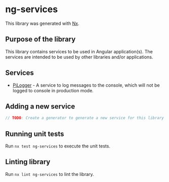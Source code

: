 # ng-services

This library was generated with [Nx](https://nx.dev).

## Purpose of the library

This library contains services to be used in Angular application(s). The services are intended to be used by other libraries and/or applications.

## Services

- [PjLogger](./src/lib/pj-logger/README.md) - A service to log messages to the console, which will not be logged to console in production mode.

## Adding a new service

```typescript
// TODO: Create a generator to generate a new service for this library and add instructions for using it.
```

## Running unit tests

Run `nx test ng-services` to execute the unit tests.

## Linting library

Run `nx lint ng-services` to lint the library.
